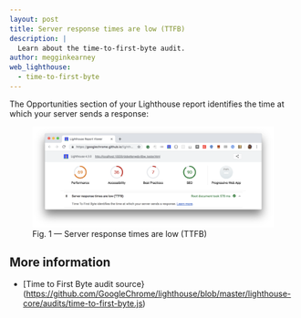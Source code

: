 ```yaml
---
layout: post
title: Server response times are low (TTFB)
description: |
  Learn about the time-to-first-byte audit.
author: megginkearney
web_lighthouse:
  - time-to-first-byte
---
```


The Opportunities section of your Lighthouse report
identifies the time at which your server sends a response:

<figure class="w-figure">
  <img class="w-screenshot w-screenshot--filled" src="time-to-first-byte.png" alt="Server resonse times are low (TTFB)">
  <figcaption class="w-figcaption">
    Fig. 1 — Server response times are low (TTFB)
  </figcaption>
</figure>

## More information

- [Time to First Byte audit source}(https://github.com/GoogleChrome/lighthouse/blob/master/lighthouse-core/audits/time-to-first-byte.js)